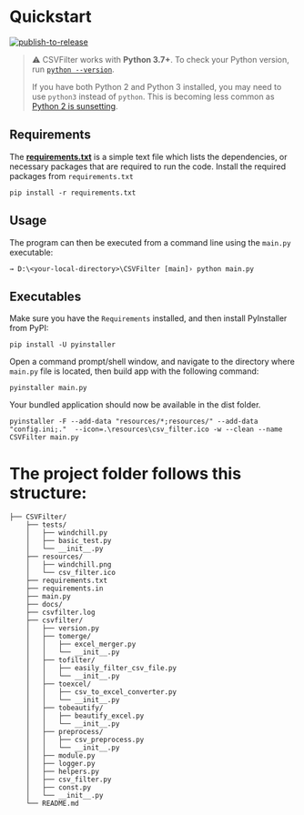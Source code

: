 # Quickstart

[![publish-to-release](https://github.com/xmaihh/CSVFilter/actions/workflows/publish-to-release.yml/badge.svg?branch=main)](https://github.com/xmaihh/CSVFilter/actions/workflows/publish-to-release.yml)

> ⚠️ CSVFilter works with **Python 3.7+**. To check your Python version, run [`python --version`](https://docs.python.org/3/using/cmdline.html#cmdoption-version).
>
> If you have both Python 2 and Python 3 installed, you may need to use `python3` instead of `python`. This is becoming less common as [Python 2 is sunsetting](https://www.python.org/doc/sunset-python-2/).

## Requirements

The [**requirements.txt**](./requirements.txt) is a simple text file which lists the dependencies, or necessary packages that are required to run the code.
Install the required packages from `requirements.txt`

```shell
pip install -r requirements.txt
```


## Usage

The program can then be executed from a command line using the `main.py` executable:

```shell
→ D:\<your-local-directory>\CSVFilter [main]› python main.py
```

## Executables

Make sure you have the `Requirements` installed, and then install PyInstaller from PyPI:

```
pip install -U pyinstaller
```

Open a command prompt/shell window, and navigate to the directory where `main.py` file is located, then build app with the following command:

```
pyinstaller main.py
```

Your bundled application should now be available in the dist folder.

```shell
pyinstaller -F --add-data "resources/*;resources/" --add-data "config.ini;."  --icon=.\resources\csv_filter.ico -w --clean --name CSVFilter main.py
```


# The project folder follows this structure:

```
├── CSVFilter/
    ├── tests/
    │   ├── windchill.py
    │   ├── basic_test.py
    │   └── __init__.py
    ├── resources/
    │   ├── windchill.png
    │   └── csv_filter.ico
    ├── requirements.txt
    ├── requirements.in
    ├── main.py
    ├── docs/
    ├── csvfilter.log
    ├── csvfilter/
    │   ├── version.py
    │   ├── tomerge/
    │   │   ├── excel_merger.py
    │   │   └── __init__.py
    │   ├── tofilter/
    │   │   ├── easily_filter_csv_file.py
    │   │   └── __init__.py
    │   ├── toexcel/
    │   │   ├── csv_to_excel_converter.py
    │   │   └── __init__.py
    │   ├── tobeautify/
    │   │   ├── beautify_excel.py
    │   │   └── __init__.py
    │   ├── preprocess/
    │   │   ├── csv_preprocess.py
    │   │   └── __init__.py
    │   ├── module.py
    │   ├── logger.py
    │   ├── helpers.py
    │   ├── csv_filter.py
    │   ├── const.py
    │   └── __init__.py
    └── README.md
```
